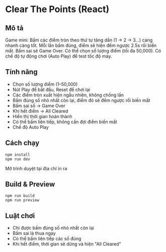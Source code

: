 
# Clear The Points (React)

## Mô tả
Game mini: Bấm các điểm tròn theo thứ tự tăng dần (1 → 2 → 3...) càng nhanh càng tốt. Mỗi lần bấm đúng, điểm sẽ hiện đếm ngược 2.5s rồi biến mất. Bấm sai sẽ Game Over. Có thể chọn số lượng điểm (tối đa 50,000). Có chế độ tự động chơi (Auto Play) để test tốc độ máy.

## Tính năng
- Chọn số lượng điểm (1–50,000)
- Nút Play để bắt đầu, Reset để chơi lại
- Các điểm tròn xuất hiện ngẫu nhiên, không chồng lấn
- Bấm đúng số nhỏ nhất còn lại, điểm đó sẽ đếm ngược rồi biến mất
- Bấm sai số → Game Over
- Khi hết điểm → All Cleared
- Hiển thị thời gian hoàn thành
- Có thể bấm liên tiếp, không cần đợi điểm biến mất
- Chế độ Auto Play

## Cách chạy
```fish
npm install
npm run dev
```
Mở trình duyệt tại địa chỉ in ra

## Build & Preview
```fish
npm run build
npm run preview
```

## Luật chơi
- Chỉ được bấm đúng số nhỏ nhất còn lại
- Bấm sai là thua ngay
- Có thể bấm liên tiếp các số đúng
- Khi hết điểm, thời gian sẽ dừng và hiện "All Cleared"
